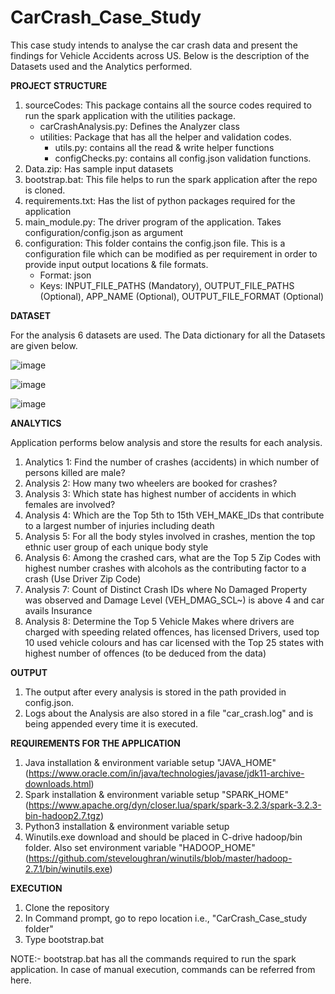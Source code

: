 # CarCrash_Case_Study
This case study intends to analyse the car crash data and present the findings for Vehicle Accidents across US. Below is the description of the Datasets used and the Analytics performed.

**PROJECT STRUCTURE**

1. sourceCodes: This package contains all the source codes required to run the spark application with the utilities package.
    - carCrashAnalysis.py: Defines the Analyzer class
    - utilities: Package that has all the helper and validation codes.
      - utils.py: contains all the read & write helper functions
      - configChecks.py: contains all config.json validation functions.
2. Data.zip: Has sample input datasets
3. bootstrap.bat: This file helps to run the spark application after the repo is cloned.
4. requirements.txt: Has the list of python packages required for the application
5. main_module.py: The driver program of the application. Takes configuration/config.json as argument
6. configuration: This folder contains the config.json file. This is a configuration file which can be modified as per requirement in order to provide input output locations & file formats. 
    - Format: json
    - Keys: INPUT_FILE_PATHS (Mandatory), OUTPUT_FILE_PATHS (Optional), APP_NAME (Optional), OUTPUT_FILE_FORMAT (Optional)

**DATASET**

For the analysis 6 datasets are used. The Data dictionary for all the Datasets are given below. 

![image](https://user-images.githubusercontent.com/48520317/216545649-aac13e20-3656-4236-8ed5-f5264e32bcaa.png)

![image](https://user-images.githubusercontent.com/48520317/216545714-3792c13a-ec94-4d96-aabf-4e9342694ef2.png)

![image](https://user-images.githubusercontent.com/48520317/216552293-f3f9c43d-d312-42fd-803c-76c637eb46d5.png)


**ANALYTICS**

Application performs below analysis and store the results for each analysis.
  1.	Analytics 1: Find the number of crashes (accidents) in which number of persons killed are male?
  2.	Analysis 2: How many two wheelers are booked for crashes? 
  3.	Analysis 3: Which state has highest number of accidents in which females are involved? 
  4.	Analysis 4: Which are the Top 5th to 15th VEH_MAKE_IDs that contribute to a largest number of injuries including death
  5.	Analysis 5: For all the body styles involved in crashes, mention the top ethnic user group of each unique body style  
  6.	Analysis 6: Among the crashed cars, what are the Top 5 Zip Codes with highest number crashes with alcohols as the contributing factor to a crash (Use Driver Zip Code)
  7.	Analysis 7: Count of Distinct Crash IDs where No Damaged Property was observed and Damage Level (VEH_DMAG_SCL~) is above 4 and car avails Insurance
  8.	Analysis 8: Determine the Top 5 Vehicle Makes where drivers are charged with speeding related offences, has licensed Drivers, used top 10 used vehicle colours and has car licensed with the Top 25 states with highest number of offences (to be deduced from the data)

**OUTPUT**

1. The output after every analysis is stored in the path provided in config.json.
2. Logs about the Analysis are also stored in a file "car_crash.log" and is being appended every time it is executed. 

**REQUIREMENTS FOR THE APPLICATION**

1. Java installation & environment variable setup "JAVA_HOME" (https://www.oracle.com/in/java/technologies/javase/jdk11-archive-downloads.html)
2. Spark installation &  environment variable setup "SPARK_HOME" (https://www.apache.org/dyn/closer.lua/spark/spark-3.2.3/spark-3.2.3-bin-hadoop2.7.tgz)
3. Python3 installation & environment variable setup
4. Winutils.exe download and should be placed in C-drive hadoop/bin folder. Also set environment variable "HADOOP_HOME" (https://github.com/steveloughran/winutils/blob/master/hadoop-2.7.1/bin/winutils.exe)

**EXECUTION**
1. Clone the repository
2. In Command prompt, go to repo location i.e., "CarCrash_Case_study folder"
3. Type bootstrap.bat 

NOTE:- bootstrap.bat has all the commands required to run the spark application. In case of manual execution, commands can be referred from here.

